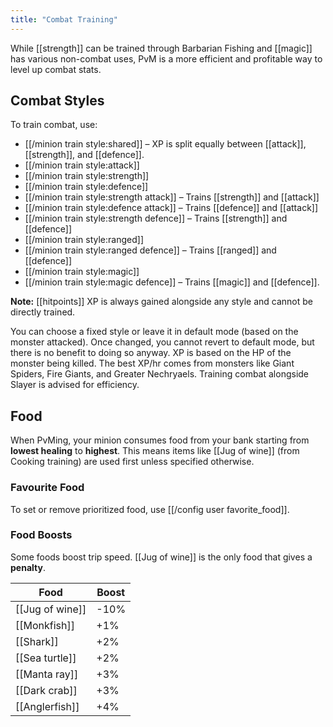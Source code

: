 ```yaml
---
title: "Combat Training"
---
```


While [[strength]] can be trained through Barbarian Fishing and [[magic]] has various non-combat uses, PvM is a more efficient and profitable way to level up combat stats.

## Combat Styles

To train combat, use:

- [[/minion train style\:shared]] – XP is split equally between [[attack]], [[strength]], and [[defence]].
- [[/minion train style\:attack]]
- [[/minion train style\:strength]]
- [[/minion train style\:defence]]
- [[/minion train style\:strength attack]] – Trains [[strength]] and [[attack]]
- [[/minion train style\:defence attack]] – Trains [[defence]] and [[attack]]
- [[/minion train style\:strength defence]] – Trains [[strength]] and [[defence]]
- [[/minion train style\:ranged]]
- [[/minion train style\:ranged defence]] – Trains [[ranged]] and [[defence]]
- [[/minion train style\:magic]]
- [[/minion train style\:magic defence]] – Trains [[magic]] and [[defence]].

**Note:** [[hitpoints]] XP is always gained alongside any style and cannot be directly trained.

You can choose a fixed style or leave it in default mode (based on the monster attacked). Once changed, you cannot revert to default mode, but there is no benefit to doing so anyway. XP is based on the HP of the monster being killed. The best XP/hr comes from monsters like Giant Spiders, Fire Giants, and Greater Nechryaels. Training combat alongside Slayer is advised for efficiency.

## Food

When PvMing, your minion consumes food from your bank starting from **lowest healing** to **highest**. This means items like [[Jug of wine]] (from Cooking training) are used first unless specified otherwise.

### Favourite Food

To set or remove prioritized food, use [[/config user favorite_food]].

### Food Boosts

Some foods boost trip speed. [[Jug of wine]] is the only food that gives a **penalty**.

| Food            | Boost |
| --------------- | ----- |
| [[Jug of wine]] | -10%  |
| [[Monkfish]]    | +1%   |
| [[Shark]]       | +2%   |
| [[Sea turtle]]  | +2%   |
| [[Manta ray]]   | +3%   |
| [[Dark crab]]   | +3%   |
| [[Anglerfish]]  | +4%   |
